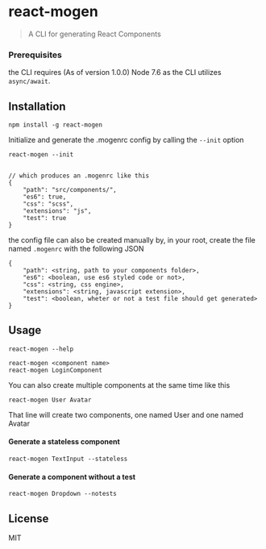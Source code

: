 # react-mogen
> A CLI for generating React Components

### Prerequisites
the CLI requires (As of version 1.0.0) Node 7.6 as the CLI utilizes `async/await`.

## Installation
    npm install -g react-mogen

Initialize and generate the .mogenrc config by calling the `--init` option
    
    react-mogen --init


    // which produces an .mogenrc like this
    {
        "path": "src/components/",
        "es6": true,
        "css": "scss",
        "extensions": "js",
        "test": true
    }

the config file can also be created manually by, in your root, create the file named `.mogenrc` with the following JSON

    {
        "path": <string, path to your components folder>,
        "es6": <boolean, use es6 styled code or not>,
        "css": <string, css engine>,
        "extensions": <string, javascript extension>,
        "test": <boolean, wheter or not a test file should get generated>
    }

## Usage
    react-mogen --help
    
    react-mogen <component name>
    react-mogen LoginComponent

You can also create multiple components at the same time like this
    
    react-mogen User Avatar

That line will create two components, one named User and one named Avatar

#### Generate a stateless component
    react-mogen TextInput --stateless

#### Generate a component without a test
    react-mogen Dropdown --notests

## License
MIT
